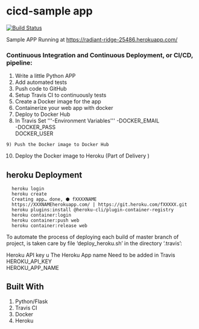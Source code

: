 # cicd-sample app

[![Build Status](https://travis-ci.org/madhushesharam/cicd-news-app.svg)](https://travis-ci.org/madhushesharam/cicd-news-app.svg)


Sample APP Running at 
https://radiant-ridge-25486.herokuapp.com/

### Continuous Integration and Continuous Deployment, or CI/CD, pipeline:
   
   1) Write a little Python APP
   2) Add  automated tests 
   3) Push  code to GitHub
   4) Setup Travis CI to continuously tests
   5) Create a Docker image for the  app
   6) Containerize your web app with docker
   7) Deploy to Docker Hub
   8) In Travis Set 
         '''-Environment Variables''' 
         -DOCKER_EMAIL  
         -DOCKER_PASS  
          DOCKER_USER  
 

    9) Push the Docker image to Docker Hub
   10) Deploy the Docker image to Heroku (Part of Delivery )

   ## heroku Deployment
      heroku login
      heroku create
      Creating app… done, ⬢ fXXXXNAME
      https://XXXNAMEherokuapp.com/ | https://git.heroku.com/fXXXXX.git
      heroku plugins:install @heroku-cli/plugin-container-registry
      heroku container:login
      heroku container:push web
      heroku container:release web

   To automate the process of deploying each build of master branch of  project, is taken care by  file  ‘deploy_heroku.sh’ in the directory ‘.travis’:

   Heroku API key u The Heroku App name Need to be added in Travis
   HEROKU_API_KEY  
   HEROKU_APP_NAME  






## Built With
   1) Python/Flask
   2) Travis CI
   3) Docker
   4) Heroku
   


